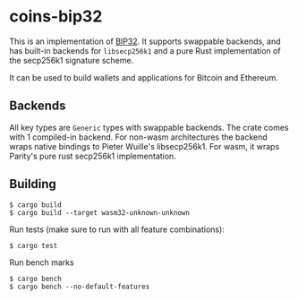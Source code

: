 # coins-bip32

This is an implementation of
[BIP32](https://github.com/bitcoin/bips/blob/master/bip-0032.mediawiki). It
supports swappable backends, and has built-in backends for `libsecp256k1` and a
pure Rust implementation of the secp256k1 signature scheme.

It can be used to build wallets and applications for Bitcoin and Ethereum.

## Backends

All key types are `Generic` types with swappable backends. The crate comes with
1 compiled-in backend. For non-wasm architectures the backend wraps native
bindings to Pieter Wuille's libsecp256k1. For wasm, it wraps Parity's pure rust
secp256k1 implementation.

## Building

```
$ cargo build
$ cargo build --target wasm32-unknown-unknown
```

Run tests (make sure to run with all feature combinations):
```
$ cargo test
```

Run bench marks
```
$ cargo bench
$ cargo bench --no-default-features
```
